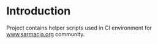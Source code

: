 # Introduction

Project contains helper scripts used in CI environment for www.sarmacja.org community.